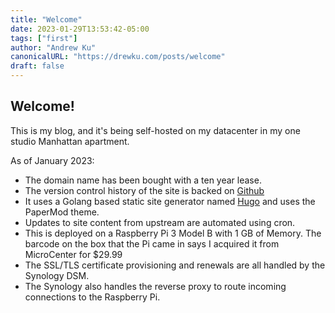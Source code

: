 ```yaml
---
title: "Welcome"
date: 2023-01-29T13:53:42-05:00
tags: ["first"]
author: "Andrew Ku"
canonicalURL: "https://drewku.com/posts/welcome"
draft: false
---
```


## Welcome! 

This is my blog, and it's being self-hosted on my datacenter in my one studio Manhattan apartment.

As of January 2023:
- The domain name has been bought with a ten year lease. 
- The version control history of the site is backed on [Github](https://github.com/Drookoo/hugo-site)
- It uses a Golang based static site generator named [Hugo](https://gohugo.io) and uses the PaperMod theme.
- Updates to site content from upstream are automated using cron. 
- This is deployed on a Raspberry Pi 3 Model B with 1 GB of Memory. The barcode on the box that the Pi came in says I acquired it from MicroCenter for $29.99 
- The SSL/TLS certificate provisioning and renewals are all handled by the Synology DSM.
- The Synology also handles the reverse proxy to route incoming connections to the Raspberry Pi.

